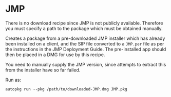 # JMP

There is no download recipe since JMP is not publicly available. Therefore you must specify a path to the package which must be obtained manually.

Creates a package from a pre-downloaded JMP installer which has already been installed on a client, and the SIP file converted to a `JMP.per` file as per the instructions in the JMP Deployment Guide. The pre-installed app should then be placed in a DMG for use by this recipe.

You need to manually supply the JMP version, since attempts to extract this from the installer have so far failed.

Run as:

    autopkg run --pkg /path/to/downloaded-JMP.dmg JMP.pkg
